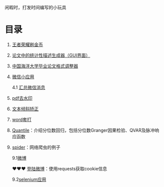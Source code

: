 闲暇时，打发时间编写的小玩具

# 目录

1. [王者荣耀刷金币](https://github.com/lei940324/toy/tree/master/%E7%8E%8B%E8%80%85%E8%8D%A3%E8%80%80%E5%88%B7%E9%87%91%E5%B8%81)

2. [论文中的统计性描述生成器（GUI界面）](https://github.com/lei940324/description)

3. [中国海洋大学毕业论文格式调整器](https://github.com/lei940324/ouc_thesis_format)

4. [微信小应用](https://github.com/lei940324/Application_itchat)

   4.1 [汇总微信消息](https://github.com/lei940324/Application_itchat/tree/master/%E6%B1%87%E6%80%BB%E5%BE%AE%E4%BF%A1%E6%B6%88%E6%81%AF)

5. [pdf去水印](https://github.com/lei940324/toy/tree/master/pdf%E5%8E%BB%E6%B0%B4%E5%8D%B0)

6. [文本倾斜矫正](https://github.com/lei940324/toy/tree/master/文本倾斜矫正)

7. [word套打](https://github.com/lei940324/toy/tree/master/word套打)

8. [Quantile](https://github.com/lei940324/Quantile)：介绍分位数回归，包括分位数Granger因果检验、QVAR及脉冲响应函数

9. [spider](https://github.com/lei940324/spider)：网络爬虫的例子

   9.1[微博](https://github.com/lei940324/spider/tree/master/%E5%BE%AE%E5%8D%9A)

   ♥♥♥  [登陆微博](https://github.com/lei940324/spider/blob/master/%E5%BE%AE%E5%8D%9A/loginWeibo.py)：使用requests获取cookie信息

   9.2[selenium应用](https://github.com/lei940324/spider/tree/master/selenium)

   

